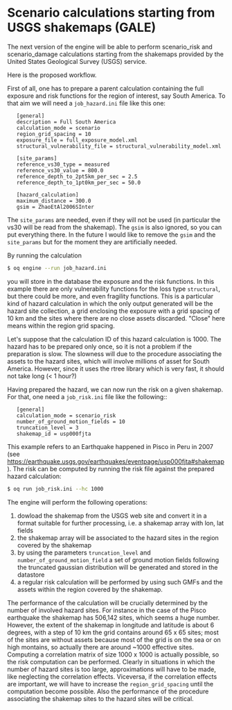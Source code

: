 Scenario calculations starting from USGS shakemaps (GALE)
=========================================================

The next version of the engine will be able to perform scenario_risk
and scenario_damage calculations starting from the shakemaps provided
by the United States Geological Survey (USGS) service.

Here is the proposed workflow.

First of all, one has to prepare a parent calculation containing the
full exposure and risk functions for the region of interest, say South
America. To that aim we will need a `job_hazard.ini` file like this one:

```
   [general]
   description = Full South America
   calculation_mode = scenario
   region_grid_spacing = 10
   exposure_file = full_exposure_model.xml
   structural_vulnerability_file = structural_vulnerability_model.xml
   
   [site_params]
   reference_vs30_type = measured
   reference_vs30_value = 800.0
   reference_depth_to_2pt5km_per_sec = 2.5
   reference_depth_to_1pt0km_per_sec = 50.0
   
   [hazard_calculation]
   maximum_distance = 300.0
   gsim = ZhaoEtAl2006SInter
```
   
The `site_params` are needed, even if they will not be used (in particular
the vs30 will be read from the shakemap).
The `gsim` is also ignored, so you can put everything there. In the future
I would like to remove the `gsim` and the `site_params` but for the moment
they are artificially needed.

By running the calculation

```bash
$ oq engine --run job_hazard.ini
```

you will store in the database the exposure and the risk functions. In
this example there are only vulnerability functions for the loss type
`structural`, but there could be more, and even fragility functions.
This is a particular kind of hazard calculation in which the only output
generated will be the hazard site collection, a grid enclosing the exposure
with a grid spacing of 10 km and the sites where there are no close assets
discarded. "Close" here means within the region grid spacing.

Let's suppose that the calculation ID of this hazard calculation is 1000.
The hazard has to be prepared only once, so it is not a problem if the
preparation is slow. The slowness will due to the procedure associating
the assets to the hazard sites, which will involve millions of asset
for South America. However, since it uses the rtree library which is very
fast, it should not take long (< 1 hour?)

Having prepared the hazard, we can now run the risk on a given shakemap.
For that, one need a `job_risk.ini` file like the following::

```
   [general]
   calculation_mode = scenario_risk
   number_of_ground_motion_fields = 10
   truncation_level = 3
   shakemap_id = usp000fjta
```
This example refers to an Earthquake happened in Pisco in Peru in 2007
(see https://earthquake.usgs.gov/earthquakes/eventpage/usp000fjta#shakemap).
The risk can be computed by running the risk file against the prepared
hazard calculation:

```bash
$ oq run job_risk.ini --hc 1000
```

The engine will perform the following operations:

1. dowload the shakemap from the USGS web site and convert it in a format
   suitable for further processing, i.e. a shakemap array with lon, lat fields
2. the shakemap array will be associated to the hazard sites in the region
   covered by the shakemap
3. by using the parameters `truncation_level` and
   `number_of_ground_motion_field` a set of ground motion fields following the
   truncated gaussian distribution will be generated and stored in the datastore
4. a regular risk calculation will be performed by using such GMFs and the
   assets within the region covered by the shakemap.
   
The performance of the calculation will be crucially determined by the number
of involved hazard sites. For instance in the case of the Pisco earthquake
the shakemap has 506,142 sites, which seems a huge number. However,
the extent of the shakemap in longitude and latitude is about 6 degrees,
with a step of 10 km the grid contains around 65 x 65 sites;
most of the sites are without assets because most of the
grid is on the sea or on high montains, so actually there are
around ~1000 effective sites. Computing a correlation matrix of size
1000 x 1000 is actually possible, so the risk computation can be performed.
Clearly in situations in which the number of hazard sites is too large,
approximations will have to be made, like neglecting the correlation
effects. Viceversa, if the correlation effects are important, we will
have to increase the `region_grid_spacing` until the computation become
possible. Also the performance of the procedure associating the shakemap
sites to the hazard sites will be critical.
